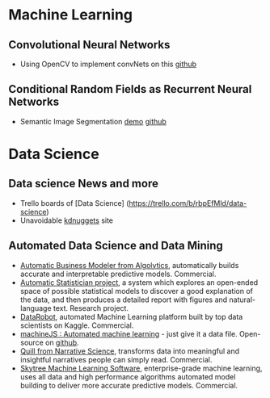 # Machine Learning
## Convolutional Neural Networks
- Using OpenCV to implement convNets on this [github](https://github.com/xingdi-eric-yuan)

## Conditional Random Fields as Recurrent Neural Networks
- Semantic Image Segmentation [demo](http://www.robots.ox.ac.uk/~szheng/crfasrnndemo) [github](https://github.com/torrvision/crfasrnn) 

# Data Science

## Data science News and more
  - Trello boards of [Data Science] (https://trello.com/b/rbpEfMld/data-science)
  - Unavoidable [kdnuggets](http://www.kdnuggets.com) site 

## Automated Data Science and Data Mining

  - [Automatic Business Modeler from Algolytics](http://algolytics.com/products/automatic-business-modeler/), automatically builds accurate and interpretable predictive models.  Commercial.
  - [Automatic Statistician project](http://www.automaticstatistician.com/index/), a system which explores an open-ended space of possible statistical models to discover a good explanation of the data, and then produces a detailed report with figures and natural-language text. Research project.
  - [DataRobot](https://www.datarobot.com/), automated Machine Learning platform built by top data scientists on Kaggle. Commercial.
  - [machineJS : Automated machine learning](http://blog.numer.ai/2016/02/25/machineJS) - just give it a data file. Open-source on [github](https://github.com/climbsrocks/machineJS).
  - [Quill from Narrative Science](https://www.narrativescience.com/quill), transforms data into meaningful and insightful narratives people can simply read. Commercial.
  - [Skytree Machine Learning Software](http://www.skytree.net/), enterprise-grade machine learning, uses all data and high performance algorithms automated model building to deliver more accurate predictive models. Commercial. 

